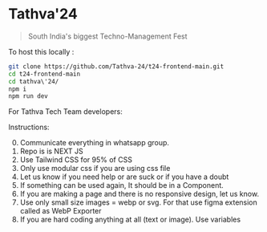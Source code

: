 # Tathva'24
> South India's biggest Techno-Management Fest

To host this locally : 

```sh
git clone https://github.com/Tathva-24/t24-frontend-main.git
cd t24-frontend-main
cd tathva\'24/
npm i 
npm run dev
```

For Tathva Tech Team developers:

Instructions: 

0. Communicate everything in whatsapp group.
1. Repo is is NEXT JS
2. Use Tailwind CSS for 95% of CSS
3. Only use modular css if you are using css file
4. Let us know if you need help or are suck or if you have a doubt
5. If something can be used again, It should be in a Component.
6. If you are making a page and there is no responsive design, let us know.
7. Use only small size images = webp or svg. For that use figma extension called as WebP Exporter
8. If you are hard coding anything at all (text or image). Use variables
